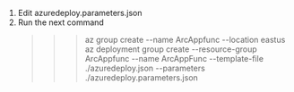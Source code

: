 1. Edit azuredeploy.parameters.json
2. Run the next command
    >>> az group create --name ArcAppfunc --location eastus
    >>> az deployment group create --resource-group ArcAppfunc --name ArcAppFunc --template-file ./azuredeploy.json --parameters ./azuredeploy.parameters.json